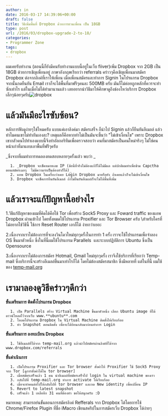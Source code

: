 ```yaml
---
author: in
date: 2016-03-17 14:39:06+00:00
draft: false
title: วิธีเพิ่มพื้นที่ Dropbox ด้วยการชวนเพื่อน เป็น 18GB
type: post
url: /2016/03/dropbox-upgrade-2-to-18/
categories:
- Programmer Zone
tags:
- dropbox
---
```


ผมเคยรับทำงาน (ตอนนี้ก็ยังมีคนรับทำงานแบบนี้อยู่ในเว็บ fiiver)เพิ่ม Dropbox จาก 2GB เป็น 18GB ด้วยการเชิญเพื่อนอยู่ ภาษาอังกฤษเรียกว่า referrals คร่าวๆคือเชิญเพื่อนมาสมัคร Dropbox ต่อจากลิงค์ที่เราให้เพื่อน เมื่อเพื่อนสมัครและทำการ Signin ในโปรแกรม Dropbox จากนั้นกดยืนยัน Email เราก็จะได้พื้นที่มาฟรีๆคนละ 500MB ครับ มันก็ไม่ค่อยถูกหลักที่ควรจะทำซักเท่าไร แต่ในเมื่อไม่ได้ทำมานานแล้ว เลยอยากนำวิธีมาให้ศึกษาดูถึงช่องโหว่บริการ Dropbox เล็กๆน้อยๆครับ![dropbox](https://www.cyruszhang.com/wp-content/uploads/2016/03/dropbox-1-1024x371.jpg)


<!-- more -->


# แล้วมันมีอะไรซับซ้อน?


หลักการฟังดูง่ายๆใช่ไหมครับ แบบแค่เอาลิงค์มา สมัครเสร็จ ก็นำไป Signin แล้วก็ยืนยันอีเมลล์ แล้วทำไมคนเขาไม่ทำกันเองละ? เหตุผลก็คือหากทำไม่เป็นมันจะขึ้นว่า "ไม่เข้าเงื่อนไข" เพราะ Dropbox เขากลัวคนไปทำเองแบบนี้จึงทำอัลกอริทึมเพื่อตรวจสอบว่า คนที่มาสมัครเป็นคนใหม่จริงๆ ไม่ใช่คนหน้าเก่าที่มาแอบเอาพื้นที่ฟรีๆครับ

_ซึ่งจากที่ผมทำการทดลองทดสอบหลายๆครั้งแล้ว พบว่า _



	  1. _Dropbox จะเช็คหมายเลข IP (ข้อนี้ที่จริงไม่ต้องแก้ก็ได้ไม่มีผล แต่ปกติผมทำเพื่อข้าม Capctha ตอนสมัครเฉยๆ  ไม่มีความจำเป็นต้องทำก็ได้)_
	  2. แอพ Dropbox ในเครื่องว่าเคย Login Dropbox มาหรือยัง ถ้าเคยแล้วก็จะไม่เข้าเงื่อนไข
	  3. Dropbox จะเช็คการยืนยันอีเมลล์ ถ้าไม่ยืนยันอีเมลล์ก็จะไม่ได้พื้นที่เพิ่ม



# แล้วเราจะแก้ปัญหานี้อย่างไร


1.วิธีแก้ปัญหาของผมที่คิดได้คือใช้ Tor เพื่อสร้าง Sock5 Proxy และ Foward traffic ของแอพ Dropbox ผ่านเข้าไป โดยทั้งหมดใช้โปรแกรม Proxifier และ Tor Browser ครับ \สำหรับใครที่ไม่อยากใช้วิธีนี้ ใช้การ Reset Router เอาก็ได้ ง่ายกว่าเยอะ

2.เนื่องจากเราไม่ต้องการที่จะลงวินโดวใหม่ทุกๆครั้งในการทำ 1 ครั้ง เราจะใช้โปรแกรมเพื่อจำลอง OS ขึ้นมาตัวหนึ่ง ซึ่งในที่นี้ผมใช้โปรแกรม Parallels  และระบบปฏิบัติการ Ubuntu ซึ่งเป็น Opensource

3.เนื่องจากเราไม่ต้องการสมัคร Hotmail, Gmail ใหม่ทุกๆครั้ง เราจึงใช้บริการที่เรียกว่า Temp-mail ซึ่งบริการนี้จะสร้างอีเมลล์ขึ้นมาเท่าไรก็ได้ โดยไม่ต้องสมัครสมาชิก ซึ่งมีหลายที่ แต่ในที่นี้ ผมใช้ของ [temp-mail.org](http://temp-mail.org)


# เรามาลองดูวิธีคร่าวๆดีกว่า


**ขั้นเตรียมการ ติดตั้งโปรแกรม Dropbox**



	  1. เปิด Parallels สร้าง Virtual Machine ขึ้นมาตัวหนึ่ง เลือก Ubuntu image ที่ได้ดาวน์โหลดไว้จากเว็บ www.**ubuntu**.com
	  2. โหลดโปรแกรม Dropbox ใน Virtual Machine ติดตั้งให้เรียบร้อย
	  3. ทำ Snapshot ตอนติดตั้ง เพื่อจะได้ย้อนกลับมาก่อนทำการ Login

**ขั้นเตรียมการ ลงทะเบียน Dropbox**



	  1. ใช้อีเมลล์ที่ได้จาก temp-mail.org แล้วนำไปสมัครผ่านลิงค์ที่ได้จาก www.dropbox.com/referrals

**ขั้นดำเนินการ**



	  1. เปิดโปรแกรม Proxifier และ Tor browser ตั้งค่าให้ Proxifier ใช้ Sock5 Proxy จาก Tor [ดูการตั้งค่าได้ใน tor browser]
	  2. เมื่อสมัครเสร็จแล้ว 1 คน นำอีเมลล์ที่สมัครเสร็จไป login ใน virtual machine ของเรา
	  3. กลับไปที่ temp-mail.org ทำการ activate ให้เรียบร้อย
	  4. เมื่อจะทำคนต่อไปให้กลับไปที่ tor browser และกด New identity เพื่อเปลี่ยน IP
	  5. Revert to latest snapshot
	  6. เสร็จแล้ว 1 เหลืออีก 31 คนที่ต้องทำ ขอให้สนุกครับ :D

หมายเหตุ: สามารถย่นขั้นตอนการสมัครลิงค์ Refferals จาก Dropbox ได้โดยการใช้ Chrome/Firefox Plugin ที่ชื่อ iMacro เขียนสคริปในการสมัครเว็บ Dropbox ได้ง่ายๆ
